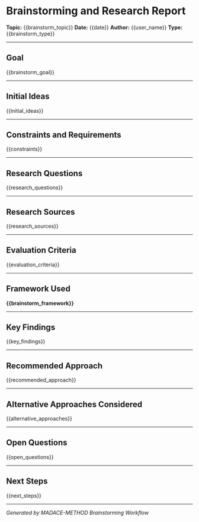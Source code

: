 # Brainstorming and Research Report

**Topic:** {{brainstorm_topic}} **Date:** {{date}} **Author:** {{user_name}}
**Type:** {{brainstorm_type}}

---

## Goal

{{brainstorm_goal}}

---

## Initial Ideas

{{initial_ideas}}

---

## Constraints and Requirements

{{constraints}}

---

## Research Questions

{{research_questions}}

---

## Research Sources

{{research_sources}}

---

## Evaluation Criteria

{{evaluation_criteria}}

---

## Framework Used

**{{brainstorm_framework}}**

---

## Key Findings

{{key_findings}}

---

## Recommended Approach

{{recommended_approach}}

---

## Alternative Approaches Considered

{{alternative_approaches}}

---

## Open Questions

{{open_questions}}

---

## Next Steps

{{next_steps}}

---

_Generated by MADACE-METHOD Brainstorming Workflow_
